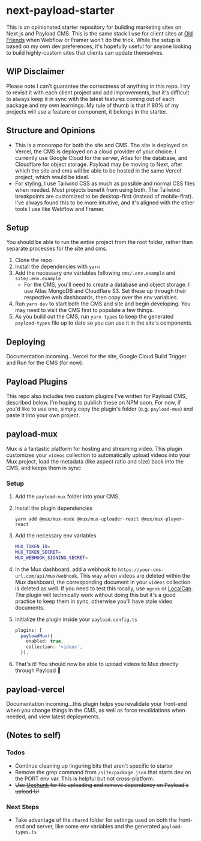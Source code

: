 # next-payload-starter

This is an opinionated starter repository for building marketing sites on Next.js and Payload CMS. This is the same stack I use for client sites at [Old Friends](https://oldfriends.studio) when Webflow or Framer won't do the trick. While the setup is based on my own dev preferences, it's hopefully useful for anyone looking to build highly-custom sites that clients can update themselves.

## WIP Disclaimer

Please note I can't guarantee the correctness of anything in this repo. I try to revisit it with each client project and add improvements, but it's difficult to always keep it in sync with the latest features coming out of each package and my own learnings. My rule of thumb is that if 80% of my projects will use a feature or component, it belongs in the starter.

## Structure and Opinions

- This is a monorepo for both the site and CMS. The site is deployed on Vercel, the CMS is deployed on a cloud provider of your choice. I currently use Google Cloud for the server, Atlas for the database, and Cloudflare for object storage. Payload may be moving to Next, after which the site and cms will be able to be hosted in the same Vercel project, which would be ideal.
- For styling, I use Tailwind CSS as much as possible and normal CSS files when needed. Most projects benefit from using both. The Tailwind breakpoints are customized to be desktop-first (instead of mobile-first). I've always found this to be more intuitive, and it's aligned with the other tools I use like Webflow and Framer.

## Setup

You should be able to run the entire project from the root folder, rather than separate processes for the site and cms.

1. Clone the repo
2. Install the dependencies with `yarn`
3. Add the necessary env variables following `cms/.env.example` and `site/.env.example`
    - For the CMS, you'll need to create a database and object storage. I use Atlas MongoDB and Cloudflare S3. Set these up through their respective web dashboards, then copy over the env variables.
4. Run `yarn dev` to start both the CMS and site and begin developing. You may need to visit the CMS first to populate a few things.
5. As you build out the CMS, run `yarn types` to keep the generated `payload-types` file up to date so you can use it in the site's components.

## Deploying
Documentation incoming...Vercel for the site, Google Cloud Build Trigger and Run for the CMS (for now).

## Payload Plugins

This repo also includes two custom plugins I've written for Payload CMS, described below. I'm hoping to publish these on NPM soon. For now, if you'd like to use one, simply copy the plugin's folder (e.g. `payload-mux`) and paste it into your own project.

## payload-mux

Mux is a fantastic platform for hosting and streaming video. This plugin customizes your `videos` collection to automatically upload videos into your Mux project, load the metadata (like aspect ratio and size) back into the CMS, and keeps them in sync:

### Setup

1. Add the `payload-mux` folder into your CMS
2. Install the plugin dependencies
   ```
   yarn add @mux/mux-node @mux/mux-uploader-react @mux/mux-player-react
   ```
3. Add the necessary env variables
   ```bash
   MUX_TOKEN_ID=
   MUX_TOKEN_SECRET=
   MUX_WEBHOOK_SIGNING_SECRET=
   ```
4. In the Mux dashboard, add a webhook to `https://your-cms-url.com/api/mux/webhook`. This way when videos are deleted within the Mux dashboard, the corresponding document in your `videos` collection is deleted as well. If you need to test this locally, use `ngrok` or [LocalCan](https://www.localcan.com/). The plugin will technically work without doing this but it's a good practice to keep them in sync, otherwise you'll have stale video documents.
5. Initialize the plugin inside your `payload.config.ts`

   ```ts
   plugins: [
     payloadMux({
       enabled: true,
       collection: 'videos',
     }),
   ```

6. That's it! You should now be able to upload videos to Mux directly through Payload 🍿

## payload-vercel

Documentation incoming...this plugin helps you revalidate your front-end when you change things in the CMS, as well as force revalidations when needed, and view latest deployments.

## (Notes to self)

### Todos

- Continue cleaning up lingering bits that aren't specific to starter
- Remove the grep command from `/site/package.json` that starts dev on the PORT env var. This is helpful but not cross-platform.
- ~~Use [Upchunk](https://github.com/muxinc/upchunk) for file uploading and remove dependency on Payload's upload UI~~

### Next Steps

- Take advantage of the `shared` folder for settings used on both the front-end and server, like some env variables and the generated `payload-types.ts`
